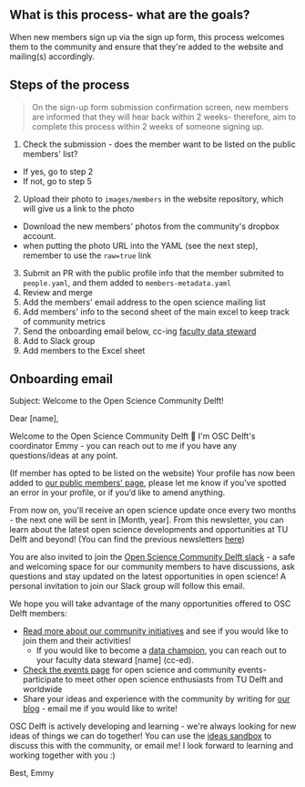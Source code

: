 ## What is this process- what are the goals?
When new members sign up via the sign up form, this process welcomes them to the community and ensure that they're added to the website and mailing(s) accordingly.

## Steps of the process
> On the sign-up form submission confirmation screen, new members are informed that they will hear back within 2 weeks- therefore, aim to complete this process within 2 weeks of someone signing up.
 
1. Check the submission - does the member want to be listed on the public members' list?
  - If yes, go to step 2
  - If not, go to step 5
2. Upload their photo to `images/members` in the website repository, which will give us a link to the photo
  - Download the new members' photos from the community's dropbox account.
  - when putting the photo URL into the YAML (see the next step), remember to use the `raw=true` link
3. Submit an PR with the public profile info that the member submited to `people.yaml`, and them added to `members-metadata.yaml`
4. Review and merge
5. Add the members' email address to the open science mailing list
6. Add members' info to the second sheet of the main excel to keep track of community metrics
7. Send the onboarding email below, cc-ing [faculty data steward](https://www.tudelft.nl/en/library/current-topics/research-data-management/r/support/data-stewardship/contact/)
8. Add to Slack group
9. Add members to the Excel sheet

## Onboarding email

Subject: Welcome to the Open Science Community Delft!

Dear [name],

Welcome to the Open Science Community Delft :tada: I'm OSC Delft's coordinator Emmy - you can reach out to me if you have any questions/ideas at any point. 

(If member has opted to be listed on the website) 
Your profile has now been added to [our public members' page](https://osc-delft.github.io/members), please let me know if you’ve spotted an error in your profile, or if you’d like to amend anything. 

From now on, you'll receive an open science update once every two months - the next one will be sent in [Month, year]. From this newsletter, you can learn about the latest open science developments and opportunities at TU Delft and beyond! (You can find the previous newsletters [here](https://github.com/osc-delft/newsletters/blob/main/2021-01.md))

You are also invited to join the [Open Science Community Delft slack](https://osc-delft.slack.com) - a safe and welcoming space for our community members to have discussions, ask questions and stay updated on the latest opportunities in open science! A personal invitation to join our Slack group will follow this email. 

We hope you will take advantage of the many opportunities offered to OSC Delft members:
- [Read more about our community initiatives](https://osc-delft.github.io/initiatives) and see if you would like to join them and their activities! 
  - If you would like to become a [data champion](https://osc-delft.github.io/initiatives#data-champions), you can reach out to your faculty data steward [name] (cc-ed). 
- [Check the events page](https://osc-delft.github.io/events) for open science and community events- participate to meet other open science enthusiasts from TU Delft and worldwide
- Share your ideas and experience with the community by writing for [our blog](https://osc-delft.github.io/posts) - email me if you would like to write!

OSC Delft is actively developing and learning - we're always looking for new ideas of things we can do together! You can use the [ideas sandbox](https://github.com/osc-delft/ideas-and-plans) to discuss this with the community, or email me! I look forward to learning and working together with you :)

Best,
Emmy
